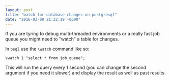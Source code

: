 ```yaml
---
layout: post
title: "watch for database changes on postgresql"
date: "2016-03-08 21:32:19 -0600"
---
```



If you are tyring to debug multi-threaded environments or a really fast job
queue you might need to "watch" a table for changes.

In `psql` use the `\watch` command like so:

```
\watch 1 "select * from job_queue";
```

This will run the query every 1 second (you can change the second argument if
you need it slower) and display the result as well as past results.

